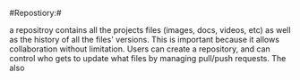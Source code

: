 #Repostiory:#

a repositroy contains all the projects files (images, docs, videos, etc) as well as the history of all the files' versions. This is important because it allows collaboration without limitation. Users can create a repository, and can control who gets to update what files by managing pull/push requests. The also
